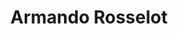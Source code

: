 ---
layout: autor
title: Armando Rosselot
posicion: 
generosAutor: Ciencia Ficción
paisAutor: Chile
imagenAutor:
---